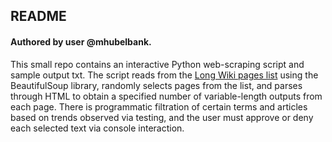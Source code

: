 ## README
#### Authored by user @mhubelbank.

This small repo contains an interactive Python web-scraping script and sample output txt. The script reads from the [Long Wiki pages list](https://en.wikipedia.org/w/index.php?title=Special:LongPages) using the BeautifulSoup library, randomly selects pages from the list, and parses through HTML to obtain a specified number of variable-length outputs from each page. There is programmatic filtration of certain terms and articles based on trends observed via testing, and the user must approve or deny each selected text via console interaction.
